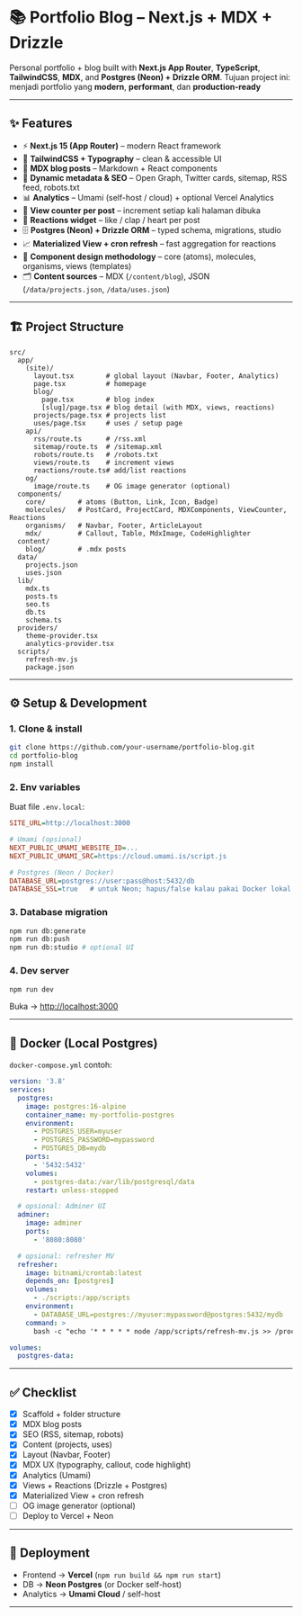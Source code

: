 # 📚 Portfolio Blog – Next.js + MDX + Drizzle

Personal portfolio + blog built with **Next.js App Router**, **TypeScript**, **TailwindCSS**, **MDX**, and **Postgres (Neon) + Drizzle ORM**.
Tujuan project ini: menjadi portfolio yang **modern**, **performant**, dan **production-ready**

---

## ✨ Features

* ⚡ **Next.js 15 (App Router)** – modern React framework
* 🎨 **TailwindCSS + Typography** – clean & accessible UI
* 📝 **MDX blog posts** – Markdown + React components
* 📄 **Dynamic metadata & SEO** – Open Graph, Twitter cards, sitemap, RSS feed, robots.txt
* 📊 **Analytics** – Umami (self-host / cloud) + optional Vercel Analytics
* 👀 **View counter per post** – increment setiap kali halaman dibuka
* 💬 **Reactions widget** – like / clap / heart per post
* 🗄️ **Postgres (Neon) + Drizzle ORM** – typed schema, migrations, studio
* 📈 **Materialized View + cron refresh** – fast aggregation for reactions
* 🧩 **Component design methodology** – core (atoms), molecules, organisms, views (templates)
* 🗂️ **Content sources** – MDX (`/content/blog`), JSON (`/data/projects.json`, `/data/uses.json`)

---

## 🏗️ Project Structure

```
src/
  app/
    (site)/
      layout.tsx        # global layout (Navbar, Footer, Analytics)
      page.tsx          # homepage
      blog/
        page.tsx        # blog index
        [slug]/page.tsx # blog detail (with MDX, views, reactions)
      projects/page.tsx # projects list
      uses/page.tsx     # uses / setup page
    api/
      rss/route.ts      # /rss.xml
      sitemap/route.ts  # /sitemap.xml
      robots/route.ts   # /robots.txt
      views/route.ts    # increment views
      reactions/route.ts# add/list reactions
    og/
      image/route.ts    # OG image generator (optional)
  components/
    core/        # atoms (Button, Link, Icon, Badge)
    molecules/   # PostCard, ProjectCard, MDXComponents, ViewCounter, Reactions
    organisms/   # Navbar, Footer, ArticleLayout
    mdx/         # Callout, Table, MdxImage, CodeHighlighter
  content/
    blog/        # .mdx posts
  data/
    projects.json
    uses.json
  lib/
    mdx.ts
    posts.ts
    seo.ts
    db.ts
    schema.ts
  providers/
    theme-provider.tsx
    analytics-provider.tsx
  scripts/
    refresh-mv.js
    package.json
```

---

## ⚙️ Setup & Development

### 1. Clone & install

```bash
git clone https://github.com/your-username/portfolio-blog.git
cd portfolio-blog
npm install
```

### 2. Env variables

Buat file `.env.local`:

```ini
SITE_URL=http://localhost:3000

# Umami (opsional)
NEXT_PUBLIC_UMAMI_WEBSITE_ID=...
NEXT_PUBLIC_UMAMI_SRC=https://cloud.umami.is/script.js

# Postgres (Neon / Docker)
DATABASE_URL=postgres://user:pass@host:5432/db
DATABASE_SSL=true   # untuk Neon; hapus/false kalau pakai Docker lokal
```

### 3. Database migration

```bash
npm run db:generate
npm run db:push
npm run db:studio # optional UI
```

### 4. Dev server

```bash
npm run dev
```

Buka → [http://localhost:3000](http://localhost:3000)

---

## 🐳 Docker (Local Postgres)

`docker-compose.yml` contoh:

```yaml
version: '3.8'
services:
  postgres:
    image: postgres:16-alpine
    container_name: my-portfolio-postgres
    environment:
      - POSTGRES_USER=myuser
      - POSTGRES_PASSWORD=mypassword
      - POSTGRES_DB=mydb
    ports:
      - '5432:5432'
    volumes:
      - postgres-data:/var/lib/postgresql/data
    restart: unless-stopped

  # opsional: Adminer UI
  adminer:
    image: adminer
    ports:
      - '8080:8080'

  # opsional: refresher MV
  refresher:
    image: bitnami/crontab:latest
    depends_on: [postgres]
    volumes:
      - ./scripts:/app/scripts
    environment:
      - DATABASE_URL=postgres://myuser:mypassword@postgres:5432/mydb
    command: >
      bash -c "echo '* * * * * node /app/scripts/refresh-mv.js >> /proc/1/fd/1 2>&1' | crontab - && crond -f"

volumes:
  postgres-data:
```

---

## ✅ Checklist

* [x] Scaffold + folder structure
* [x] MDX blog posts
* [x] SEO (RSS, sitemap, robots)
* [x] Content (projects, uses)
* [x] Layout (Navbar, Footer)
* [x] MDX UX (typography, callout, code highlight)
* [x] Analytics (Umami)
* [x] Views + Reactions (Drizzle + Postgres)
* [x] Materialized View + cron refresh
* [ ] OG image generator (optional)
* [ ] Deploy to Vercel + Neon

---

## 🚀 Deployment

* Frontend → **Vercel** (`npm run build && npm run start`)
* DB → **Neon Postgres** (or Docker self-host)
* Analytics → **Umami Cloud** / self-host

---

